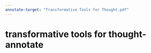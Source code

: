 ```yaml
---
annotate-target: "Transformative Tools for Thought.pdf"
---
```

# transformative tools for thought-annotate
